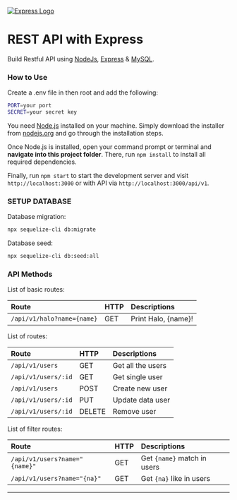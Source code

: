 [![Express Logo](https://i.cloudup.com/zfY6lL7eFa-3000x3000.png)](http://expressjs.com/)

# REST API with Express

Build Restful API using [NodeJs](http://nodejs.org), [Express](http://expressjs.com/) & [MySQL](https://www.mysql.com/).

### How to Use
Create a .env file in then root and add the following:

```bash
PORT=your port
SECRET=your secret key
```

You need [Node.js](https://nodejs.org) installed on your machine. Simply download the installer from [nodejs.org](https://nodejs.org) and go through the installation steps.

Once Node.js is installed, open your command prompt or terminal and **navigate into this project folder**. There, run `npm install` to install all required dependencies.

Finally, run `npm start` to start the development server and visit `http://localhost:3000` or with API via `http://localhost:3000/api/v1`.

### SETUP DATABASE
Database migration:

```bash
npx sequelize-cli db:migrate
```

Database seed:

```bash
npx sequelize-cli db:seed:all
```

### API Methods
List of basic routes:

| Route | HTTP     | Descriptions|
| :------------- | :------------- |:------------- |
|`/api/v1/halo?name={name}`       | GET       | Print Halo, {name}! |

List of routes:

| Route           | HTTP    | Descriptions                    |
| :-------------  | :------ | :------------------------------ |
| `/api/v1/users`    | GET     | Get all the users               |
| `/api/v1/users/:id`    | GET     | Get single user              |
| `/api/v1/users`    | POST  | Create new user              |
| `/api/v1/users/:id`    | PUT  | Update data user              |
| `/api/v1/users/:id`    | DELETE  | Remove user              |

List of filter routes:

| Route | HTTP     | Descriptions |
| :------------- | :------------- |:------------- |
| `/api/v1/users?name="{name}"`| GET | Get `{name}` match in users |
| `/api/v1/users?name="{na}"`| GET | Get `{na}` like in users |
---


